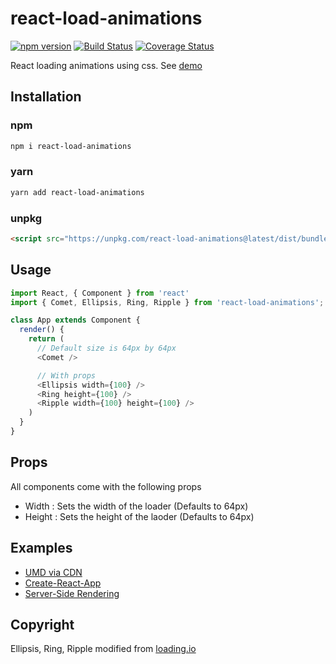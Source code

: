# react-load-animations

[![npm version](https://badge.fury.io/js/react-load-animations.svg)](https://badge.fury.io/js/react-load-animations)
[![Build Status](https://travis-ci.org/Alexanderdunlop/react-load-animations.svg?branch=master)](https://travis-ci.org/Alexanderdunlop/react-load-animations)
[![Coverage Status](https://coveralls.io/repos/github/Alexanderdunlop/react-load-animations/badge.svg?branch=master)](https://coveralls.io/github/Alexanderdunlop/react-load-animations?branch=master)

React loading animations using css. See [demo](https://alexanderdunlop.github.io/react-load-animations/)

## Installation

### npm

```sh
npm i react-load-animations
```

### yarn

```sh
yarn add react-load-animations
```

### unpkg

```html
<script src="https://unpkg.com/react-load-animations@latest/dist/bundle.umd.js"></script>
```

## Usage

```js
import React, { Component } from 'react'
import { Comet, Ellipsis, Ring, Ripple } from 'react-load-animations';

class App extends Component {
  render() {
    return (
      // Default size is 64px by 64px
      <Comet />

      // With props
      <Ellipsis width={100} />
      <Ring height={100} />
      <Ripple width={100} height={100} />
    )
  }
}
```

## Props
All components come with the following props
- Width  : Sets the width of the loader (Defaults to 64px)
- Height : Sets the height of the laoder (Defaults to 64px)

## Examples

- [UMD via CDN](./examples/cdn)
- [Create-React-App](./examples/cra)
- [Server-Side Rendering](./examples/ssr)

## Copyright

Ellipsis, Ring, Ripple modified from [loading.io](https://loading.io)
